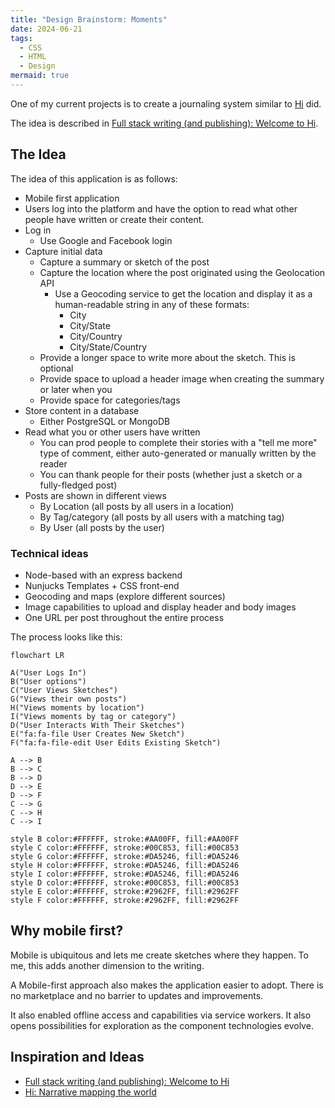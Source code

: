 ```yaml
---
title: "Design Brainstorm: Moments"
date: 2024-06-21
tags:
  - CSS
  - HTML
  - Design
mermaid: true
---
```


One of my current projects is to create a journaling system similar to [Hi](https://hitotoki.org/) did.

The idea is described in [Full stack writing (and publishing): Welcome to Hi](https://hitotoki.org/moments/q4oi5i68).

## The Idea

The idea of this application is as follows:

* Mobile first application
* Users log into the platform and have the option to read what other people have written or create their content.
* Log in
  * Use Google and Facebook login
* Capture initial data
  * Capture a summary or sketch of the post
  * Capture the location where the post originated using the Geolocation API
    * Use a Geocoding service to get the location and display it as a human-readable string in any of these formats:
      * City
      * City/State
      * City/Country
      * City/State/Country
  * Provide a longer space to write more about the sketch. This is optional
  * Provide space to upload a header image when creating the summary or later when you
  * Provide space for categories/tags
* Store content in a database
  * Either PostgreSQL or MongoDB
* Read what you or other users have written
  * You can prod people to complete their stories with a "tell me more" type of comment, either auto-generated or manually written by the reader
  * You can thank people for their posts (whether just a sketch or a fully-fledged post)
* Posts are shown in different views
  * By Location (all posts by all users in a location)
  * By Tag/category (all posts by all users with a matching tag)
  * By User (all posts by the user)

### Technical ideas

* Node-based with an express backend
* Nunjucks Templates + CSS  front-end
* Geocoding and maps (explore different sources)
* Image capabilities to upload and display header and body images
* One URL per post throughout the entire process

The process looks like this:

```mermaid
flowchart LR

A("User Logs In")
B("User options")
C("User Views Sketches")
G("Views their own posts")
H("Views moments by location")
I("Views moments by tag or category")
D("User Interacts With Their Sketches")
E("fa:fa-file User Creates New Sketch")
F("fa:fa-file-edit User Edits Existing Sketch")

A --> B
B --> C
B --> D
D --> E
D --> F
C --> G
C --> H
C --> I

style B color:#FFFFFF, stroke:#AA00FF, fill:#AA00FF
style C color:#FFFFFF, stroke:#00C853, fill:#00C853
style G color:#FFFFFF, stroke:#DA5246, fill:#DA5246
style H color:#FFFFFF, stroke:#DA5246, fill:#DA5246
style I color:#FFFFFF, stroke:#DA5246, fill:#DA5246
style D color:#FFFFFF, stroke:#00C853, fill:#00C853
style E color:#FFFFFF, stroke:#2962FF, fill:#2962FF
style F color:#FFFFFF, stroke:#2962FF, fill:#2962FF
```

## Why mobile first?

Mobile is ubiquitous and lets me create sketches where they happen. To me, this adds another dimension to the writing.

A Mobile-first approach also makes the application easier to adopt. There is no marketplace and no barrier to updates and improvements.

It also enabled offline access and capabilities via service workers. It also opens possibilities for exploration as the component technologies evolve.

## Inspiration and Ideas

* [Full stack writing (and publishing): Welcome to Hi](https://hitotoki.org/moments/q4oi5i68)
* [Hi: Narrative mapping the world](https://medium.com/hi-narrative-mapping-1/hi-narrative-mapping-the-world-4c78e6883ec0)
